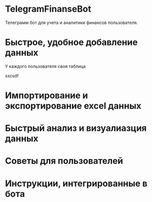 # TelegramFinanseBot
Телеграмм бот для учета и аналитики финансов пользователя.
# Быстрое, удобное добавление данных
У каждого пользователя своя таблица

sxcsdf
# Импортирование и экспортирование excel данных
# Быстрый анализ и визуалиазция данных
# Советы для пользователей
# Инструкции, интегрированные в бота
